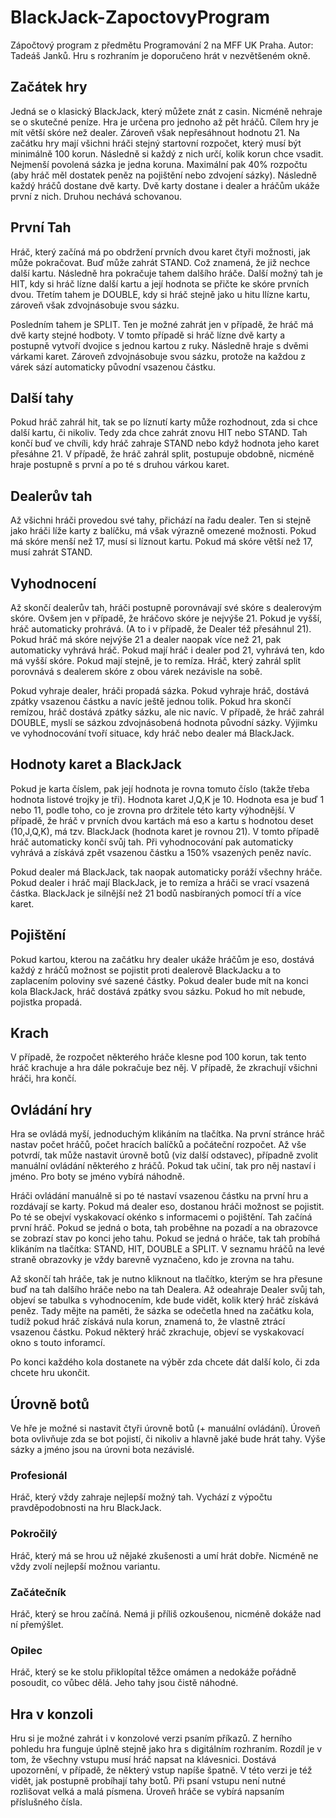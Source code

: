 # BlackJack-ZapoctovyProgram
Zápočtový program z předmětu Programování 2 na MFF UK Praha. Autor: Tadeáš Janků. Hru s rozhraním je doporučeno hrát v nezvětšeném okně.

## Začátek hry
Jedná se o klasický BlackJack, který můžete znát z casin. Nicméně nehraje se o skutečné peníze.
Hra je určena pro jednoho až pět hráčů. Cílem hry je mít větší skóre než dealer. Zároveň však nepřesáhnout hodnotu 21.
Na začátku hry mají všichni hráči stejný startovní rozpočet, který musí být minimálně 100 korun. Následně si každý z nich určí,
kolik korun chce vsadit. Nejmenší povolená sázka je jedna koruna. Maximální pak 40% rozpočtu (aby hráč měl dostatek peněz na pojištění nebo 
zdvojení sázky). Následně každý hráčů dostane dvě karty. Dvě karty dostane i dealer a hráčům ukáže první z nich. Druhou nechává schovanou.

## První Tah
Hráč, který začíná má po obdržení prvních dvou karet čtyři možnosti, jak může pokračovat. Buď může zahrát STAND. Což znamená, že již nechce další kartu.
Následně hra pokračuje tahem dalšího hráče. Další možný tah je HIT, kdy si hráč lízne další kartu a její hodnota se přičte ke skóre prvních dvou. Třetím tahem je DOUBLE,
kdy si hráč stejně jako u hitu llízne kartu, zároveň však zdvojnásobuje svou sázku. 

Posledním tahem je SPLIT. Ten je možné zahrát jen v případě, že hráč má dvě karty stejné hodboty.
V tomto případě si hráč lízne dvě karty a postupně vytvoří dvojice s jednou kartou z ruky. Následně hraje s dvěmi várkami karet. Zároveň zdvojnásobuje svou sázku, protože na každou z várek
sází automaticky původní vsazenou částku.

## Další tahy
Pokud hráč zahrál hit, tak se po líznutí karty může rozhodnout, zda si chce další kartu, či nikoliv. Tedy zda chce zahrát znovu HIT nebo STAND. Tah končí buď ve chvíli,
kdy hráč zahraje STAND nebo když hodnota jeho karet přesáhne 21. V případě, že hráč zahrál split, postupuje obdobně, nicméně hraje postupně s první a po té s druhou várkou karet.

## Dealerův tah
Až všichni hráči provedou své tahy, přichází na řadu dealer. Ten si stejně jako hráči líže karty z balíčku, má však výrazně omezené možnosti. Pokud má skóre menší než 17, musí si líznout kartu.
Pokud má skóre větší než 17, musí zahrát STAND.

## Vyhodnocení
Až skončí dealerův tah, hráči postupně porovnávají své skóre s dealerovým skóre. Ovšem jen v případě, že hráčovo skóre je nejvýše 21. Pokud je vyšší, hráč automaticky prohrává. 
(A to i v případě, že Dealer též přesáhnul 21). Pokud hráč má skóre nejvýše 21 a dealer naopak více než 21, pak automaticky vyhrává hráč. Pokud mají hráč i dealer pod 21, vyhrává ten, kdo 
má vyšší skóre. Pokud mají stejně, je to remíza. Hráč, který zahrál split porovnává s dealerem skóre z obou várek nezávisle na sobě. 

Pokud vyhraje dealer, hráči propadá sázka. Pokud vyhraje hráč, 
dostává zpátky vsazenou částku a navíc ještě jednou tolik. Pokud hra skončí remízou, hráč dostává zpátky sázku, ale nic navíc. V případě, že hráč zahrál DOUBLE, myslí se sázkou zdvojnásobená hodnota původní sázky. Výjimku ve vyhodnocování tvoří situace, kdy hráč nebo dealer má BlackJack.

## Hodnoty karet a BlackJack
Pokud je karta číslem, pak její hodnota je rovna tomuto číslo (takže třeba hodnota listové trojky je tři). Hodnota karet J,Q,K je 10. Hodnota esa je buď 1 nebo 11, podle toho, co je zrovna pro držitele této
karty výhodnější. V případě, že hráč v prvních dvou kartách má eso a kartu s hodnotou deset (10,J,Q,K), má tzv. BlackJack (hodnota karet je rovnou 21). V tomto případě hráč automaticky končí svůj tah. Při vyhodnocování pak automaticky vyhrává a získává zpět vsazenou částku a 150% vsazených peněz navíc.

Pokud dealer má BlackJack, tak naopak automaticky poráží všechny hráče. Pokud dealer i hráč mají BlackJack, je to remíza a hráči se vrací vsazená částka. BlackJack je silnější než 21 bodů nasbíraných pomocí tří 
a více karet.

## Pojištění
Pokud kartou, kterou na začátku hry dealer ukáže hráčům je eso, dostává každý z hráčů možnost se pojistit proti dealerově BlackJacku a to zaplacením poloviny své sazené částky. Pokud dealer bude mít na konci
kola BlackJack, hráč dostává zpátky svou sázku. Pokud ho mít nebude, pojistka propadá.

## Krach
V případě, že rozpočet některého hráče klesne pod 100 korun, tak tento hráč krachuje a hra dále pokračuje bez něj. V případě, že zkrachují všichni hráči, hra končí.

## Ovládání hry
Hra se ovládá myší, jednoduchým klikáním na tlačítka. Na první stránce hráč nastav počet hráčů, počet hracích balíčků a počáteční rozpočet. Až vše potvrdí, tak může nastavit úrovně botů (viz další odstavec), případně zvolit manuální ovládání některého z hráčů. Pokud tak učiní, tak pro něj nastaví i jméno. Pro boty se jméno vybírá náhodně. 

Hráči ovládání manuálně si po té nastaví vsazenou částku na první hru a rozdávají se karty. Pokud má dealer eso, dostanou hráči možnost se pojistit. Po té se obejví vyskakovací okénko s informacemi o pojištění.
Tah začíná první hráč. Pokud se jedná o bota, tah proběhne na pozadí a na obrazovce se zobrazí stav po konci jeho tahu. Pokud se jedná o hráče, tak tah probíhá klikáním na tlačítka: STAND, HIT, DOUBLE a SPLIT. V
seznamu hráčů na levé straně obrazovky je vždy barevně vyznačeno, kdo je zrovna na tahu. 

Až skončí tah hráče, tak je nutno kliknout na tlačítko, kterým se hra přesune buď na tah dalšího hráče nebo na tah Dealera. Až odeahraje Dealer svůj tah, objeví se tabulka s vyhodnocením, kde bude vidět, kolik který hráč získává peněz. Tady mějte na paměti, že sázka se odečetla hned na začátku kola, tudíž pokud hráč získává nula korun, znamená to, že vlastně ztrácí vsazenou částku. Pokud některý hráč zkrachuje, objeví se vyskakovací okno s touto inforamcí.

Po konci každého kola dostanete na výběr zda chcete dát další kolo, či zda chcete hru ukončit.

## Úrovně botů

Ve hře je možné si nastavit čtyři úrovně botů (+ manuální ovládání). Úroveň bota ovlivňuje zda se bot pojistí, či nikoliv a hlavně jaké bude hrát tahy. Výše sázky a jméno jsou na úrovni bota nezávislé.

### Profesionál
Hráč, který vždy zahraje nejlepší možný tah. Vychází z výpočtu pravděpodobnosti na hru BlackJack.

### Pokročilý 
Hráč, který má se hrou už nějaké zkušenosti a umí hrát dobře. Nicméně ne vždy zvolí nejlepší možnou variantu.

### Začátečník 
Hráč, který se hrou začíná. Nemá ji příliš ozkoušenou, nicméně dokáže nad ní přemýšlet.

### Opilec 
Hráč, který se ke stolu přiklopítal těžce omámen a nedokáže pořádně posoudit, co vůbec dělá. Jeho tahy jsou čistě náhodné.

## Hra v konzoli

Hru si je možné zahrát i v konzolové verzi psaním příkazů. Z herního pohledu hra funguje úplně stejně jako hra s digitálním rozhraním. Rozdíl je v tom, že všechny vstupu musí hráč napsat na klávesnici. Dostává 
upozornění, v případě, že některý vstup napíše špatně. V této verzi je též vidět, jak postupně probíhají tahy botů. Při psaní vstupu není nutné rozlišovat velká a malá písmena. Úroveň hráče se vybírá napsaním příslušného čísla.

